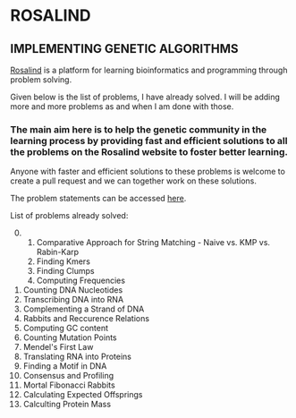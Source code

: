 # ROSALIND 
## IMPLEMENTING GENETIC ALGORITHMS

[Rosalind](http://rosalind.info/) is a platform for learning bioinformatics and programming through problem solving.

Given below is the list of problems, I have already solved. 
I will be adding more and more problems as and when I am done with those. 

### The main aim here is to help the genetic community in the learning process by providing fast and efficient solutions to all the problems on the Rosalind website to foster better learning. 

Anyone with faster and efficient solutions to these problems is welcome to create a pull request and we can together work on these solutions. 

The problem statements can be accessed [here](http://rosalind.info/problems/list-view/).

List of problems already solved:

0. 1. Comparative Approach for String Matching - Naive vs. KMP vs. Rabin-Karp
   2. Finding Kmers 
   3. Finding Clumps
   4. Computing Frequencies 
1. Counting DNA Nucleotides
2. Transcribing DNA into RNA
3. Complementing a Strand of DNA
4. Rabbits and Reccurence Relations
5. Computing GC content
6. Counting Mutation Points
7. Mendel's First Law
8. Translating RNA into Proteins
9. Finding a Motif in DNA
10. Consensus and Profiling
11. Mortal Fibonacci Rabbits
12. Calculating Expected Offsprings
13. Calculting Protein Mass    
